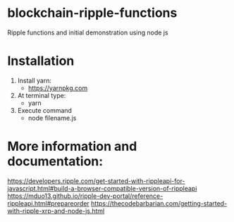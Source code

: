 # blockchain-ripple-functions
Ripple functions and initial demonstration using node js 

# Installation 

1. Install yarn:
	- https://yarnpkg.com
2. At terminal type:
	- yarn
3. Execute command
	- node filename.js

# More information and documentation:

https://developers.ripple.com/get-started-with-rippleapi-for-javascript.html#build-a-browser-compatible-version-of-rippleapi
https://mduo13.github.io/ripple-dev-portal/reference-rippleapi.html#prepareorder
https://thecodebarbarian.com/getting-started-with-ripple-xrp-and-node-js.html
